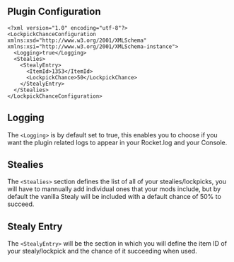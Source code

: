 ## Plugin Configuration
```
<?xml version="1.0" encoding="utf-8"?>
<LockpickChanceConfiguration xmlns:xsd="http://www.w3.org/2001/XMLSchema" xmlns:xsi="http://www.w3.org/2001/XMLSchema-instance">
  <Logging>true</Logging>
  <Stealies>
    <StealyEntry>
      <ItemId>1353</ItemId>
      <LockpickChance>50</LockpickChance>
    </StealyEntry>
  </Stealies>
</LockpickChanceConfiguration>
```
## Logging
The `<Logging>` is by default set to true, this enables you to choose if you want the plugin related logs to appear in your Rocket.log and your Console.
## Stealies
The `<Stealies>` section defines the list of all of your stealies/lockpicks, you will have to mannually add individual ones that your mods include, but by default the vanilla Stealy will be included with a default chance of 50% to succeed.
## Stealy Entry
The `<StealyEntry>` will be the section in which you will define the item ID of your stealy/lockpick and the chance of it succeeding when used.

